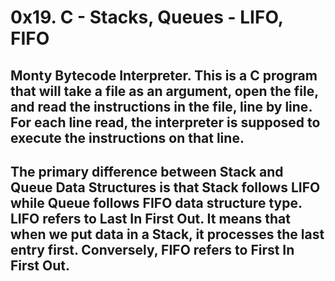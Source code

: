 # 0x19. C - Stacks, Queues - LIFO, FIFO

## Monty Bytecode Interpreter. This is a C program that will take a file as an argument, open the file, and read the instructions in the file, line by line. For each line read, the interpreter is supposed to execute the instructions on that line.

## The primary difference between Stack and Queue Data Structures is that Stack follows LIFO while Queue follows FIFO data structure type. LIFO refers to Last In First Out. It means that when we put data in a Stack, it processes the last entry first. Conversely, FIFO refers to First In First Out.
